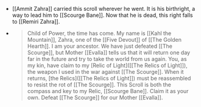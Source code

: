 - [[Ammit Zahra]] carried this scroll wherever he went. It is his birthright, a way to lead him to [[Scourge Bane]]. Now that he is dead, this right falls to [[Remiri Zahra]].
- > Child of Power, the time has come. My name is [[Kahl the Mountain]], Zahra, one of the [[Five Devout]] of [[The Golden Hearth]]. I am your ancestor. We have just defeated [[The Scourge]], but Mother [[Evalla]] tells us that it will return one day far in the future and try to take the world from us again. You, as my kin, have claim to my [Relic of Light]([[The Relics of Light]]), the weapon I used in the war against [[The Scourge]]. When it returns, [the Relics]([[The Relics of Light]]) must be reassembled to resist the rot of [[The Scourge]]. This Scroll is both the compass and key to my Relic, [[Scourge Bane]]. Claim it as your own. Defeat [[The Scourge]] for our Mother [[Evalla]].